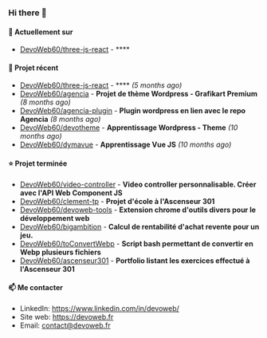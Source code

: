 ### Hi there 👋

#### 👷 Actuellement sur 

- [DevoWeb60/three-js-react](https://github.com/DevoWeb60/three-js-react) - ****

#### 🌱 Projet récent

- [DevoWeb60/three-js-react](https://github.com/DevoWeb60/three-js-react) - **** *(5 months ago)*
- [DevoWeb60/agencia](https://github.com/DevoWeb60/agencia) - **Projet de thème Wordpress - Grafikart Premium** *(8 months ago)*
- [DevoWeb60/agencia-plugin](https://github.com/DevoWeb60/agencia-plugin) - **Plugin wordpress en lien avec le repo Agencia** *(8 months ago)*
- [DevoWeb60/devotheme](https://github.com/DevoWeb60/devotheme) - **Apprentissage Wordpress - Theme** *(10 months ago)*
- [DevoWeb60/dymavue](https://github.com/DevoWeb60/dymavue) - **Apprentissage Vue JS** *(10 months ago)*

#### ⭐ Projet terminée

- [DevoWeb60/video-controller](https://github.com/DevoWeb60/video-controller) - **Video controller personnalisable. Créer avec l&#39;API Web Component JS**
- [DevoWeb60/clement-tp](https://github.com/DevoWeb60/clement-tp) - **Projet d&#39;école à l&#39;Ascenseur 301**
- [DevoWeb60/devoweb-tools](https://github.com/DevoWeb60/devoweb-tools) - **Extension chrome d&#39;outils divers pour le développement web**
- [DevoWeb60/bigambition](https://github.com/DevoWeb60/bigambition) - **Calcul de rentabilité d&#39;achat revente pour un jeu.**
- [DevoWeb60/toConvertWebp](https://github.com/DevoWeb60/toConvertWebp) - **Script bash permettant de convertir en Webp plusieurs fichiers**
- [DevoWeb60/ascenseur301](https://github.com/DevoWeb60/ascenseur301) - **Portfolio listant les exercices effectué à l&#39;Ascenseur 301**

#### 📫 Me contacter

- LinkedIn: https://www.linkedin.com/in/devoweb/
- Site web: https://devoweb.fr
- Email: contact@devoweb.fr
